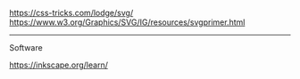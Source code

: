 https://css-tricks.com/lodge/svg/
https://www.w3.org/Graphics/SVG/IG/resources/svgprimer.html

---

Software

https://inkscape.org/learn/
